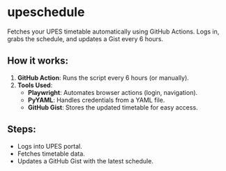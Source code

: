 # upeschedule

Fetches your UPES timetable automatically using GitHub Actions. Logs in, grabs the schedule, and updates a Gist every 6 hours.

## How it works:
1. **GitHub Action**: Runs the script every 6 hours (or manually).
2. **Tools Used**:
   - **Playwright**: Automates browser actions (login, navigation).
   - **PyYAML**: Handles credentials from a YAML file.
   - **GitHub Gist**: Stores the updated timetable for easy access.

## Steps:
- Logs into UPES portal.
- Fetches timetable data.
- Updates a GitHub Gist with the latest schedule.
